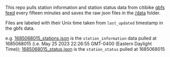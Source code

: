 This repo pulls station information and station status data from citibike [gbfs feed](http://gbfs.citibikenyc.com/gbfs/gbfs.json) every fifteen minutes and saves the raw json files in the [/data](/data) folder. 

Files are labeled with their Unix time taken from `last_updated` timestamp in the gbfs data. 

e.g. [1685068015_stations.json](data/1685068015_stations.json) is the `station_information` data pulled at 1685068015 (i.e. May 25 2023 22:26:55 GMT-0400 (Eastern Daylight Time));  [1685068015_status.json](data/1685068015_status.json) is the `station_status` pulled at 1685068015
